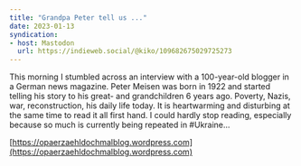```yaml
---
title: "Grandpa Peter tell us ..."
date: 2023-01-13
syndication: 
- host: Mastodon
  url: https://indieweb.social/@kiko/109682675029725273
---
```


This morning I stumbled across an interview with a 100-year-old blogger in a German news magazine. Peter Meisen was born in 1922 and started telling his story to his great- and grandchildren 6 years ago. Poverty, Nazis, war, reconstruction, his daily life today. It is heartwarming and disturbing at the same time to read it all first hand. I could hardly stop reading, especially because so much is currently being repeated in #Ukraine...

[https://opaerzaehldochmalblog.wordpress.com](https://opaerzaehldochmalblog.wordpress.com)

